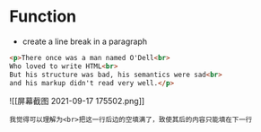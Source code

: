 # Function
- create a line break in a paragraph
```md
<p>There once was a man named O'Dell<br>
Who loved to write HTML<br>
But his structure was bad, his semantics were sad<br>
and his markup didn't read very well.</p>
```

![[屏幕截图 2021-09-17 175502.png]]

`我觉得可以理解为<br>把这一行后边的空填满了，致使其后的内容只能填在下一行`
